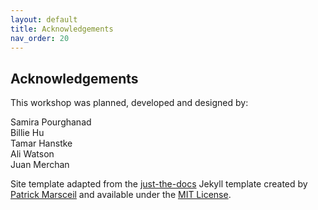 ```yaml
---
layout: default
title: Acknowledgements
nav_order: 20
---
```

## Acknowledgements

This workshop was planned, developed and designed by:

Samira Pourghanad<br> 
Billie Hu<br>
Tamar Hanstke<br>
Ali Watson<br>
Juan Merchan

Site template adapted from the [just-the-docs](https://github.com/pmarsceill/just-the-docs) Jekyll template created by [Patrick Marsceil](https://github.com/pmarsceill) and available under the [MIT License](http://opensource.org/licenses/MIT).
